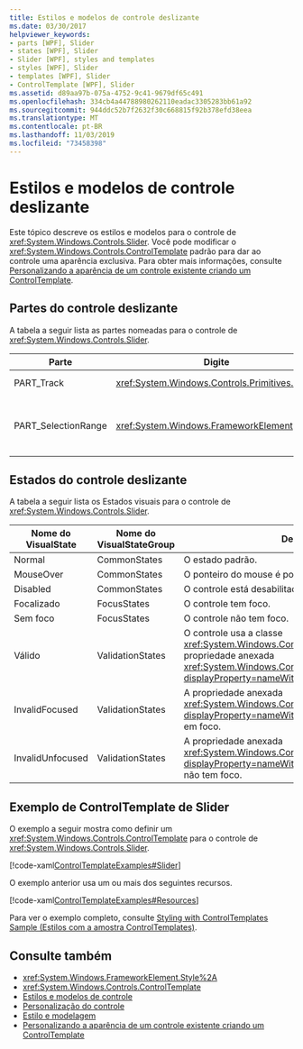 ```yaml
---
title: Estilos e modelos de controle deslizante
ms.date: 03/30/2017
helpviewer_keywords:
- parts [WPF], Slider
- states [WPF], Slider
- Slider [WPF], styles and templates
- styles [WPF], Slider
- templates [WPF], Slider
- ControlTemplate [WPF], Slider
ms.assetid: d89aa97b-075a-4752-9c41-9679df65c491
ms.openlocfilehash: 334cb4a44788980262110eadac3305283bb61a92
ms.sourcegitcommit: 944ddc52b7f2632f30c668815f92b378efd38eea
ms.translationtype: MT
ms.contentlocale: pt-BR
ms.lasthandoff: 11/03/2019
ms.locfileid: "73458398"
---
```

# <a name="slider-styles-and-templates"></a>Estilos e modelos de controle deslizante
Este tópico descreve os estilos e modelos para o controle de <xref:System.Windows.Controls.Slider>. Você pode modificar o <xref:System.Windows.Controls.ControlTemplate> padrão para dar ao controle uma aparência exclusiva. Para obter mais informações, consulte [Personalizando a aparência de um controle existente criando um ControlTemplate](customizing-the-appearance-of-an-existing-control.md).  
  
## <a name="slider-parts"></a>Partes do controle deslizante  
 A tabela a seguir lista as partes nomeadas para o controle de <xref:System.Windows.Controls.Slider>.  
  
|Parte|Digite|Descrição|  
|-|-|-|  
|PART_Track|<xref:System.Windows.Controls.Primitives.Track>|O contêiner para o elemento que indica a posição do <xref:System.Windows.Controls.Slider>.|  
|PART_SelectionRange|<xref:System.Windows.FrameworkElement>|O elemento que exibe um intervalo de seleção ao longo do <xref:System.Windows.Controls.Slider>.  O intervalo de seleção só será visível se a propriedade <xref:System.Windows.Controls.Slider.IsSelectionRangeEnabled%2A> for `true`.|  
  
## <a name="slider-states"></a>Estados do controle deslizante  
 A tabela a seguir lista os Estados visuais para o controle de <xref:System.Windows.Controls.Slider>.  
  
|Nome do VisualState|Nome do VisualStateGroup|Descrição|  
|----------------------|---------------------------|-----------------|  
|Normal|CommonStates|O estado padrão.|  
|MouseOver|CommonStates|O ponteiro do mouse é posicionado sobre o controle.|  
|Disabled|CommonStates|O controle está desabilitado.|  
|Focalizado|FocusStates|O controle tem foco.|  
|Sem foco|FocusStates|O controle não tem foco.|  
|Válido|ValidationStates|O controle usa a classe <xref:System.Windows.Controls.Validation> e a propriedade anexada <xref:System.Windows.Controls.Validation.HasError%2A?displayProperty=nameWithType> é `false`.|  
|InvalidFocused|ValidationStates|A propriedade anexada <xref:System.Windows.Controls.Validation.HasError%2A?displayProperty=nameWithType> é `true` tem o controle em foco.|  
|InvalidUnfocused|ValidationStates|A propriedade anexada <xref:System.Windows.Controls.Validation.HasError%2A?displayProperty=nameWithType> é `true` tem o controle não tem foco.|  
  
## <a name="slider-controltemplate-example"></a>Exemplo de ControlTemplate de Slider  
 O exemplo a seguir mostra como definir um <xref:System.Windows.Controls.ControlTemplate> para o controle de <xref:System.Windows.Controls.Slider>.  
  
 [!code-xaml[ControlTemplateExamples#Slider](~/samples/snippets/csharp/VS_Snippets_Wpf/ControlTemplateExamples/CS/resources/slider.xaml#slider)]  
  
 O exemplo anterior usa um ou mais dos seguintes recursos.  
  
 [!code-xaml[ControlTemplateExamples#Resources](~/samples/snippets/csharp/VS_Snippets_Wpf/ControlTemplateExamples/CS/resources/shared.xaml#resources)]  
  
 Para ver o exemplo completo, consulte [Styling with ControlTemplates Sample (Estilos com a amostra ControlTemplates)](https://github.com/Microsoft/WPF-Samples/tree/master/Styles%20&%20Templates/IntroToStylingAndTemplating).  
  
## <a name="see-also"></a>Consulte também

- <xref:System.Windows.FrameworkElement.Style%2A>
- <xref:System.Windows.Controls.ControlTemplate>
- [Estilos e modelos de controle](control-styles-and-templates.md)
- [Personalização do controle](control-customization.md)
- [Estilo e modelagem](../../../desktop-wpf/fundamentals/styles-templates-overview.md)
- [Personalizando a aparência de um controle existente criando um ControlTemplate](customizing-the-appearance-of-an-existing-control.md)
